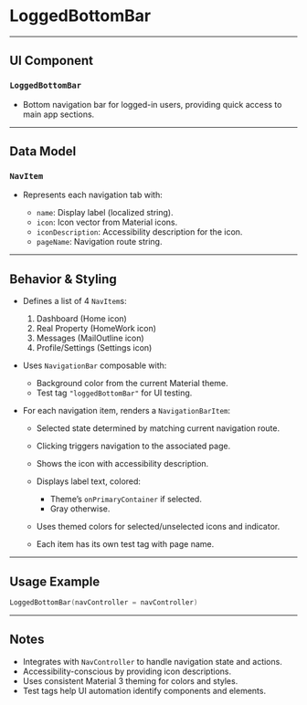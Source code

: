 # LoggedBottomBar

---

## UI Component

### `LoggedBottomBar`

* Bottom navigation bar for logged-in users, providing quick access to main app sections.

---

## Data Model

### `NavItem`

* Represents each navigation tab with:

  * `name`: Display label (localized string).
  * `icon`: Icon vector from Material icons.
  * `iconDescription`: Accessibility description for the icon.
  * `pageName`: Navigation route string.

---

## Behavior & Styling

* Defines a list of 4 `NavItem`s:

  1. Dashboard (Home icon)
  2. Real Property (HomeWork icon)
  3. Messages (MailOutline icon)
  4. Profile/Settings (Settings icon)

* Uses `NavigationBar` composable with:

  * Background color from the current Material theme.
  * Test tag `"loggedBottomBar"` for UI testing.

* For each navigation item, renders a `NavigationBarItem`:

  * Selected state determined by matching current navigation route.
  * Clicking triggers navigation to the associated page.
  * Shows the icon with accessibility description.
  * Displays label text, colored:

    * Theme’s `onPrimaryContainer` if selected.
    * Gray otherwise.
  * Uses themed colors for selected/unselected icons and indicator.
  * Each item has its own test tag with page name.

---

## Usage Example

```kotlin
LoggedBottomBar(navController = navController)
```

---

## Notes

* Integrates with `NavController` to handle navigation state and actions.
* Accessibility-conscious by providing icon descriptions.
* Uses consistent Material 3 theming for colors and styles.
* Test tags help UI automation identify components and elements.
